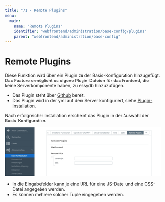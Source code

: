 ```yaml
---
title: "71 - Remote Plugins"
menu:
  main:
    name: "Remote Plugins"
    identifier: "webfrontend/administration/base-config/plugins"
    parent: "webfrontend/administration/base-config"
---
```

# Remote Plugins

Diese Funktion wird über ein Plugin zu der Basis-Konfiguration hinzugefügt. Das Feature ermöglicht es eigene Plugin-Dateien für das Frontend, die keine Serverkomponente haben, zu easydb hinzuzufügen.

* Das Plugin steht über [Github](https://github.com/programmfabrik/easydb-remote-plugin) bereit.
* Das Plugin wird in der yml auf dem Server konfiguriert, siehe [Plugin-Installation](../../../../sysadmin/plugin).

Nach erfolgreicher Installation erscheint das Plugin in der Auswahl der Basis-Konfiguration.

![](remote_plugin.jpg)

* In die Eingabefelder kann je eine URL für eine JS-Datei und eine CSS-Datei angegeben werden.
* Es können mehrere solcher Tuple eingegeben werden.



